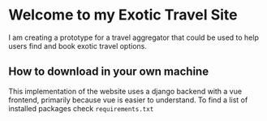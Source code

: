 # Welcome to my Exotic Travel Site

I am creating a prototype for a travel aggregator that could be used to help users find and book exotic travel options. 

## How to download in your own machine

This implementation of the website uses a django backend with a vue frontend, primarily because vue is easier to understand. To find a list of installed packages check `requirements.txt`
